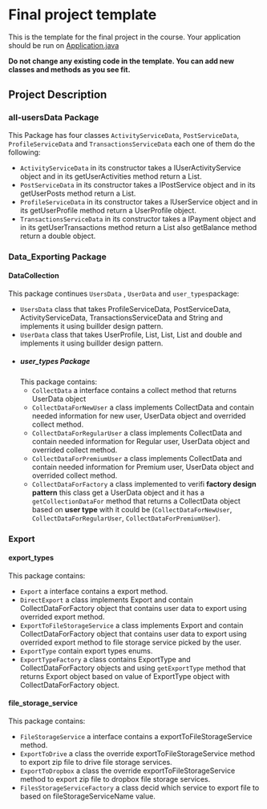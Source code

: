 Final project template 
======================
This is the template for the final project in the course. Your application should be run on [Application.java](src%2Fedu%2Fnajah%2Fcap%2Fdata%2FApplication.java)

**Do not change any existing code in the template. You can add new classes and methods as you see fit.**

## Project Description

### all-usersData Package
This Package has four classes ```ActivityServiceData```, ```PostServiceData```, ```ProfileServiceData``` and ```TransactionsServiceData``` each one of them do the following:
- ```ActivityServiceData``` in its constructor takes a IUserActivityService object and in its getUserActivities method return a List<UserActivity>.
- ```PostServiceData``` in its constructor takes a IPostService object and in its getUserPosts method return a List<Post>.
- ```ProfileServiceData``` in its constructor takes a IUserService object and in its getUserProfile method return a UserProfile object.
- ```TransactionsServiceData``` in its constructor takes a IPayment object and in its getUserTransactions method return a List<Transaction> also getBalance method return a double object.

### Data_Exporting Package 
#### DataCollection 
This package continues ```UsersData``` , ```UserData``` and ```user_types```package:
- ```UsersData``` class that takes ProfileServiceData, PostServiceData, ActivityServiceData, TransactionsServiceData and String and implements it using buillder design pattern.
- ```UserData``` class that takes UserProfile, List<Post>, List<UserActivity>, List<Transaction> and double and implements it using buillder design pattern.
- ##### user_types Package
  This package contains:
  - ```CollectData``` a interface contains a collect method that returns UserData object  
  - ```CollectDataForNewUser``` a class implements CollectData and contain needed information for new user, UserData object       and overrided collect method.
  - ```CollectDataForRegularUser``` a class implements CollectData and contain needed information for Regular user, UserData     object and overrided collect method.
  - ```CollectDataForPremiumUser``` a class implements CollectData and contain needed information for Premium user, UserData     object and overrided collect method.
  -  ```CollectDataForFactory```  a class implemented to verifi __factory design pattern__ this class get a UserData object      and it has a ```getCollectionDataFor``` method that returns a CollectData object based on __user type__ with it could be       (```CollectDataForNewUser```, ```CollectDataForRegularUser```, ```CollectDataForPremiumUser```).
  
### Export
#### export_types 
This package contains:
- ```Export``` a interface contains a export method. 
- ```DirectExport``` a class implements Export and contain CollectDataForFactory object that contains user data to export using overrided export method.
- ```ExportToFileStorageService``` a class implements Export and contain CollectDataForFactory object that contains user data to export using overrided export method to file storage service picked by the user.
- ```ExportType``` contain export types enums.
- ```ExportTypeFactory``` a class contains ExportType and CollectDataForFactory objects and using ```getExportType``` method that returns Export object based on value of ExportType object with CollectDataForFactory object.

#### file_storage_service
This package contains:
- ```FileStorageService``` a interface contains a exportToFileStorageService method.
- ```ExportToDrive``` a class the override exportToFileStorageService method to export zip file to drive file storage services.
- ```ExportToDropbox``` a class the override exportToFileStorageService method to export zip file to dropbox file storage services.
- ```FilesStorageServiceFactory``` a class decid which service to export file to based on fileStorageServiceName value. 
